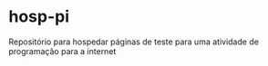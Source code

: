 # hosp-pi
Repositório para hospedar páginas de teste para uma atividade de programação para a internet
